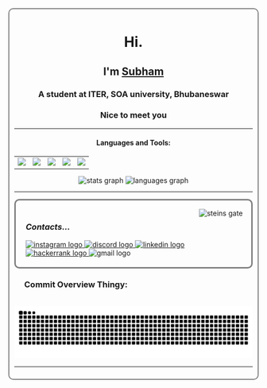 
<div id="root_div" style="border:2px solid grey; padding:10px; border-radius:10px">

<center>
<h1>Hi.</h1>
<h2>I'm <ins>Subham</ins></h2>
<h3>A student at ITER, SOA university, Bhubaneswar</h3>
<h3>Nice to meet you</h3>
</center>

<hr>

<h4 align="center">Languages and Tools:</h4>
<div align="center">
  <table>
  <tr>
  <td>
  <img src="https://cdn.jsdelivr.net/gh/devicons/devicon@latest/icons/cplusplus/cplusplus-original.svg" height="30" />
  </td>
  <td>
  <img src="https://cdn.jsdelivr.net/gh/devicons/devicon@latest/icons/visualstudio/visualstudio-original.svg" height="30" />
  </td>
  <td>
  <img src="https://cdn.jsdelivr.net/gh/devicons/devicon@latest/icons/godot/godot-original.svg" height="30"/>
  </td>
  <td>
  <img src="https://cdn.jsdelivr.net/gh/devicons/devicon@latest/icons/blender/blender-original.svg" height="30"/>
  </td>
  <td>
  <img src="https://cdn.jsdelivr.net/gh/devicons/devicon@latest/icons/photoshop/photoshop-original.svg" height="30" />
  </td>
  </tr>
  </table>
</div>

<div align="center">
  <img src="https://github-readme-stats.vercel.app/api?username=LightShade12&hide_title=false&hide_rank=false&show_icons=true&include_all_commits=true&count_private=true&disable_animations=false&theme=dracula&locale=en&hide_border=false" height="150" alt="stats graph"  />
  <img src="https://github-readme-stats.vercel.app/api/top-langs?username=LightShade12&locale=en&hide_title=false&layout=compact&card_width=320&langs_count=5&theme=dracula&hide_border=false" height="150" alt="languages graph"  />
</div>

<hr>

<img align="right" height="150" src="https://giffiles.alphacoders.com/162/162556.gif" alt="steins gate" style="margin:20px" />

<div align="left" style="border:3px solid grey; padding:20px; border-radius:10px">
<h3><i>Contacts...</i></h3>

  
  <a href="https://www.instagram.com/mackerel204/" target="_blank">
  <img src="https://img.shields.io/static/v1?message=Instagram&logo=instagram&label=&color=E4405F&logoColor=white&labelColor=&style=for-the-badge" height="35" alt="instagram logo"  />
  </a>
  
      
  
  <a href="https://discordapp.com/users/_karcer" target="_blank">
  <img src="https://img.shields.io/static/v1?message=Discord&logo=discord&label=&color=7289DA&logoColor=white&labelColor=&style=for-the-badge" height="35" alt="discord logo"  />
  </a>
  

  
  <a href="https://www.linkedin.com/in/subham-swastik-pradhan-376a7a2a1" target="_blank">
  <img src="https://img.shields.io/static/v1?message=LinkedIn&logo=linkedin&label=&color=0077B5&logoColor=white&labelColor=&style=for-the-badge" height="35" alt="linkedin logo"  />
  </a>
  
  <a href="https://www.hackerrank.com/profile/subhamswostikpr1" target="_blank">
  <img src="https://img.shields.io/static/v1?message=HackerRank&logo=hackerrank&label=&color=00EA64&logoColor=black&labelColor=&style=for-the-badge" height="35" alt="hackerrank logo"  />
  </a>

  <img src="https://img.shields.io/static/v1?message=subhamswastikpradhan2005@gmail.com&logo=gmail&label=&color=D14836&logoColor=white&labelColor=&style=for-the-badge" height="35" alt="gmail logo"/>
    

</div>

###
<h3 style="margin-left:20px">Commit Overview Thingy:</h3>
<br clear="both">
<img src="https://raw.githubusercontent.com/LightShade12/LightShade12/fa5739c11e3cbbfded269e0d9b4e925d9ed0d951/snake.svg" alt="Snake animation" />
<hr>
</div>
